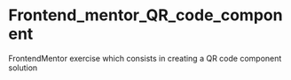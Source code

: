 # Frontend_mentor_QR_code_component
FrontendMentor exercise which consists in creating a QR code component solution
